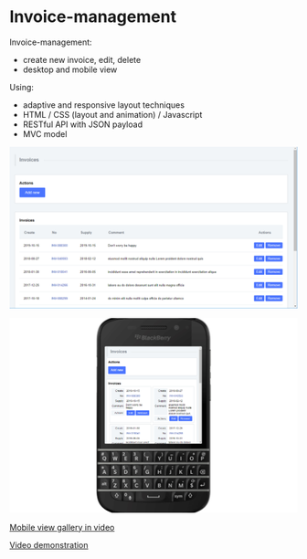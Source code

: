 # Invoice-management
Invoice-management:
- create new invoice, edit, delete
- desktop and mobile view

Using:
- adaptive and responsive layout techniques
- HTML / CSS (layout and animation) / Javascript
- RESTful API with JSON payload
- MVC model

![Screenshot](readme_media/screenshot.png "Screenshot")

![Mobile view gallery in animated gif](readme_media/slideshow.gif "Mobile view gallery in animated gif")

[Mobile view gallery in video](readme_media/slideshow.mp4 "Mobile view gallery in video")

[Video demonstration](https://clc.to/Invoice.Management)
